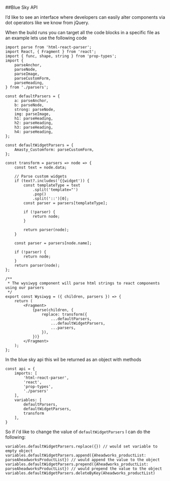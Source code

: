 ##Blue Sky API

I’d like to see an interface where developers can easily alter components via dot operators like we know from jQuery.

When the build runs you can target all the code blocks in a specific file as an example lets use the following code
```
import parse from 'html-react-parser';
import React, { Fragment } from 'react';
import { func, shape, string } from 'prop-types';
import {
    parseAnchor,
    parseNode,
    parseImage,
    parseCustomForm,
    parseHeading,
} from './parsers';

const defaultParsers = {
    a: parseAnchor,
    b: parseNode,
    strong: parseNode,
    img: parseImage,
    h1: parseHeading,
    h2: parseHeading,
    h3: parseHeading,
    h4: parseHeading,
};

const defaultWidgetParsers = {
    Amasty_Customform: parseCustomForm,
};

const transform = parsers => node => {
    const text = node.data;

    // Parse custom widgets
    if (text?.includes('{{widget')) {
        const templateType = text
            .split('template="')
            .pop()
            .split('::')[0];
        const parser = parsers[templateType];

        if (!parser) {
            return node;
        }

        return parser(node);
    }

    const parser = parsers[node.name];

    if (!parser) {
        return node;
    }
    return parser(node);
};

/**
 * The wysiwyg component will parse html strings to react components using our parsers
 */
export const Wysiwyg = ({ children, parsers }) => {
    return (
        <Fragment>
            {parse(children, {
                replace: transform({
                    ...defaultParsers,
                    ...defaultWidgetParsers,
                    ...parsers,
                }),
            })}
        </Fragment>
    );
};
```
In the blue sky api this wil be returned as an object with methods
```
const api = {
    imports: [
        'html-react-parser',
        'react',
        'prop-types',
        './parsers'
    ],
    variables: [
        defaultParsers,
        defaultWidgetParsers,
        transform
    ],
}
```
So if i'd like to change the value of `defaultWidgetParsers` I can do the following:

```
variables.defaultWidgetParsers.replace({}) // would set variable to empty object  
variables.defaultWidgetParsers.append({Aheadworks_productList: parseAheadworksProductList}) // would append the value to the object
variables.defaultWidgetParsers.prepend({Aheadworks_productList: parseAheadworksProductList}) // would prepend the value to the object
variables.defaultWidgetParsers.deleteByKey(Aheadworks_productList)
```
